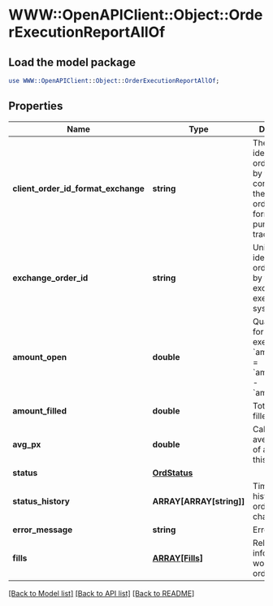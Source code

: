 # WWW::OpenAPIClient::Object::OrderExecutionReportAllOf

## Load the model package
```perl
use WWW::OpenAPIClient::Object::OrderExecutionReportAllOf;
```

## Properties
Name | Type | Description | Notes
------------ | ------------- | ------------- | -------------
**client_order_id_format_exchange** | **string** | The unique identifier of the order assigned by the client converted to the exchange order tag format for the purpose of tracking it. | 
**exchange_order_id** | **string** | Unique identifier of the order assigned by the exchange or executing system. | [optional] 
**amount_open** | **double** | Quantity open for further execution. &#x60;amount_open&#x60; &#x3D; &#x60;amount_order&#x60; - &#x60;amount_filled&#x60; | 
**amount_filled** | **double** | Total quantity filled. | 
**avg_px** | **double** | Calculated average price of all fills on this order. | [optional] 
**status** | [**OrdStatus**](OrdStatus.md) |  | 
**status_history** | **ARRAY[ARRAY[string]]** | Timestamped history of order status changes. | [optional] 
**error_message** | **string** | Error message. | [optional] 
**fills** | [**ARRAY[Fills]**](Fills.md) | Relay fill information on working orders. | [optional] 

[[Back to Model list]](../README.md#documentation-for-models) [[Back to API list]](../README.md#documentation-for-api-endpoints) [[Back to README]](../README.md)


